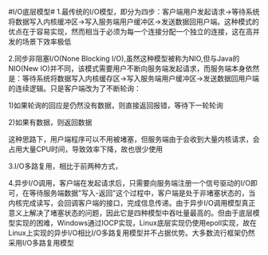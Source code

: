#I/O底层模型#
1.最传统的I/O模型，即分为四步：客户端用户发起请求->等待系统将数据写入内核缓冲区->写入服务端用户缓冲区->发送数据回用户端。这种模式的优点在于容易实现，然而相当于必须为每一个连接分配一个独立的连接，这在高并发的场景下效率极低

2.同步非阻塞I/O(None Blocking I/O),虽然这种模型被称为NIO,但与Java的NIO(New IO)并不同，该模式需要用户不断向服务端发起请求，而服务端本身依然是：等待系统将数据写入内核缓存区->写入服务端用户缓冲区->发送数据回用户端的连续逻辑。只是客户端改为了不断轮询：

1)如果轮询的回应是仍然没有数据，则直接返回报错，等待下一轮轮询

2)如果有数据，则返回数据

这种思路下，用户端程序可以不用被堵塞，但服务端由于会收到大量内核请求，会占用大量CPU时间，导致效率下降，故也很少使用

3.I/O多路复用，相比于前两种方式，

4.异步I/O调用，客户端在发起请求后，只需要向服务端注册一个信号驱动的I/O即可，在等待服务端数据"写入-返回"这个过程中，客户端是处于非堵塞状态的，当内核完成读写，会回调客户端的接口，完成信息传递。由于异步I/O调用模型真正意义上解决了堵塞状态的问题，因此它是四种模型中吞吐量最高的。但由于底层模型实现的困难，Windows通过IOCP实现，Linux底层实现仍使用epoll实现，故在Linux上实现的异步I/O相比I/O多路复用模型并不占据优势。大多数流行框架仍然采用I/O多路复用模型

